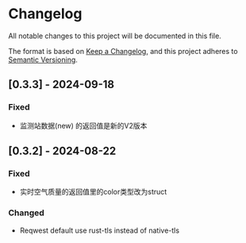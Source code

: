 # Changelog

All notable changes to this project will be documented in this file.

The format is based on [Keep a Changelog](https://keepachangelog.com/en/1.1.0/),
and this project adheres to [Semantic Versioning](https://semver.org/spec/v2.0.0.html).

## [0.3.3] - 2024-09-18

### Fixed

- 监测站数据(new) 的返回值是新的V2版本 

## [0.3.2] - 2024-08-22

### Fixed

- 实时空气质量的返回值里的color类型改为struct

### Changed

- Reqwest default use rust-tls instead of native-tls